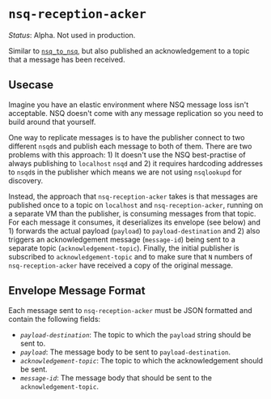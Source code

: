 `nsq-reception-acker`
=====================
*Status*: Alpha. Not used in production.

Similar to [`nsq_to_nsq`](http://nsq.io/components/utilities.html#nsq_to_nsq),
but also published an acknowledgement to a topic that a message has been
received.

Usecase
-------
Imagine you have an elastic environment where NSQ message loss isn't
acceptable. NSQ doesn't come with any message replication so you need to build
around that yourself.

One way to replicate messages is to have the publisher connect to two different
`nsqd`s and publish each message to both of them. There are two problems with
this approach: 1) It doesn't use the NSQ best-practise of always publishing to
`localhost` `nsqd` and 2) it requires hardcoding addresses to `nsqd`s in the
publisher which means we are not using `nsqlookupd` for discovery.

Instead, the approach that `nsq-reception-acker` takes is that messages are
published once to a topic on `localhost` and `nsq-reception-acker`, running on
a separate VM than the publisher, is consuming messages from that topic. For
each message it consumes, it deserializes its envelope (see below) and 1)
forwards the actual payload (`payload`) to `payload-destination` and 2) also
triggers an acknowledgement message (`message-id`) being sent to a separate
topic (`acknowledgement-topic`). Finally, the initial publisher is subscribed
to `acknowledgement-topic` and to make sure that `N` numbers of
`nsq-reception-acker` have received a copy of the original message.

Envelope Message Format
-----------------------
Each message sent to `nsq-reception-acker` must be JSON formatted and contain
the following fields:

 * *`payload-destination`*: The topic to which the `payload` string should be
   sent to.
 * *`payload`*: The message body to be sent to `payload-destination`.
 * *`acknowledgement-topic`*: The topic to which the acknowledgement should be
   sent.
 * *`message-id`*: The message body that should be sent to the
   `acknowledgement-topic`.
